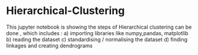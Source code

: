 # Hierarchical-Clustering
This jupyter notebook is showing the steps of Hierarchical clustering can be done , which includes :
                    a) importing libraries like numpy,pandas, matplotlib 
                    b) reading the dataset
                    c) standardising / normalising the dataset 
                    d) finding linkages and creating dendrograms 
                    
                 
